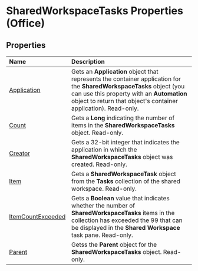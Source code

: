 
# SharedWorkspaceTasks Properties (Office)

## Properties



|**Name**|**Description**|
|:-----|:-----|
|[Application](a1d55488-3abe-4cec-375d-63e6bc08ba21.md)|Gets an  **Application** object that represents the container application for the **SharedWorkspaceTasks** object (you can use this property with an **Automation** object to return that object's container application). Read-only.|
|[Count](6db8223c-a4c3-1e63-ddc5-f0412828c6e9.md)|Gets a  **Long** indicating the number of items in the **SharedWorkspaceTasks** object. Read-only.|
|[Creator](e89b63e8-6ae4-8f45-615c-eee5f0b6e8ad.md)|Gets a 32-bit integer that indicates the application in which the  **SharedWorkspaceTasks** object was created. Read-only.|
|[Item](801adcf2-ed06-fbe3-39c6-15fcc72c25fb.md)|Gets a  **SharedWorkspaceTask** object from the **Tasks** collection of the shared workspace. Read-only.|
|[ItemCountExceeded](4a33fbae-1a7d-9d66-960b-e631b8d07316.md)|Gets a  **Boolean** value that indicates whether the number of **SharedWorkspaceTasks** items in the collection has exceeded the 99 that can be displayed in the **Shared Workspace** task pane. Read-only.|
|[Parent](6180c0e7-0493-fa21-5461-8f5a38e13fae.md)|Getss the  **Parent** object for the **SharedWorkspaceTasks** object. Read-only.|
